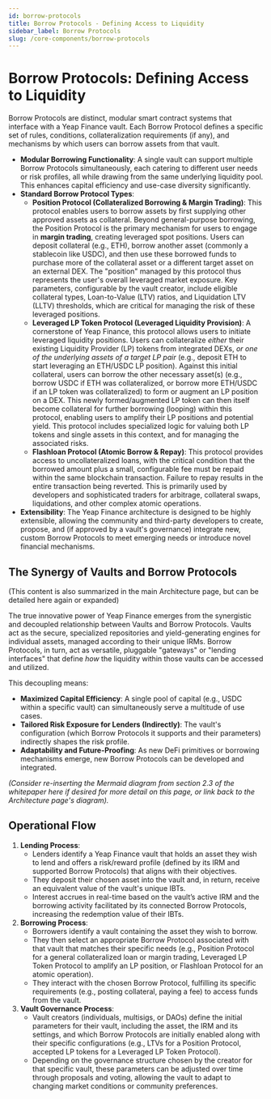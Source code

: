 ```yaml
---
id: borrow-protocols
title: Borrow Protocols - Defining Access to Liquidity
sidebar_label: Borrow Protocols
slug: /core-components/borrow-protocols
---
```


# Borrow Protocols: Defining Access to Liquidity

Borrow Protocols are distinct, modular smart contract systems that interface with a Yeap Finance vault. Each Borrow Protocol defines a specific set of rules, conditions, collateralization requirements (if any), and mechanisms by which users can borrow assets from that vault.

* **Modular Borrowing Functionality**: A single vault can support multiple Borrow Protocols simultaneously, each catering to different user needs or risk profiles, all while drawing from the same underlying liquidity pool. This enhances capital efficiency and use-case diversity significantly.
* **Standard Borrow Protocol Types**:
    * **Position Protocol (Collateralized Borrowing & Margin Trading)**: This protocol enables users to borrow assets by first supplying other approved assets as collateral. Beyond general-purpose borrowing, the Position Protocol is the primary mechanism for users to engage in **margin trading**, creating leveraged spot positions. Users can deposit collateral (e.g., ETH), borrow another asset (commonly a stablecoin like USDC), and then use these borrowed funds to purchase more of the collateral asset or a different target asset on an external DEX. The "position" managed by this protocol thus represents the user's overall leveraged market exposure. Key parameters, configurable by the vault creator, include eligible collateral types, Loan-to-Value (LTV) ratios, and Liquidation LTV (LLTV) thresholds, which are critical for managing the risk of these leveraged positions.
    * **Leveraged LP Token Protocol (Leveraged Liquidity Provision)**: A cornerstone of Yeap Finance, this protocol allows users to initiate leveraged liquidity positions. Users can collateralize *either* their existing Liquidity Provider (LP) tokens from integrated DEXs, *or one of the underlying assets of a target LP pair* (e.g., deposit ETH to start leveraging an ETH/USDC LP position). Against this initial collateral, users can borrow the other necessary asset(s) (e.g., borrow USDC if ETH was collateralized, or borrow more ETH/USDC if an LP token was collateralized) to form or augment an LP position on a DEX. This newly formed/augmented LP token can then itself become collateral for further borrowing (looping) within this protocol, enabling users to amplify their LP positions and potential yield. This protocol includes specialized logic for valuing both LP tokens and single assets in this context, and for managing the associated risks.
    * **Flashloan Protocol (Atomic Borrow & Repay)**: This protocol provides access to uncollateralized loans, with the critical condition that the borrowed amount plus a small, configurable fee must be repaid within the same blockchain transaction. Failure to repay results in the entire transaction being reverted. This is primarily used by developers and sophisticated traders for arbitrage, collateral swaps, liquidations, and other complex atomic operations.
* **Extensibility**: The Yeap Finance architecture is designed to be highly extensible, allowing the community and third-party developers to create, propose, and (if approved by a vault's governance) integrate new, custom Borrow Protocols to meet emerging needs or introduce novel financial mechanisms.

## The Synergy of Vaults and Borrow Protocols

(This content is also summarized in the main Architecture page, but can be detailed here again or expanded)

The true innovative power of Yeap Finance emerges from the synergistic and decoupled relationship between Vaults and Borrow Protocols. Vaults act as the secure, specialized repositories and yield-generating engines for individual assets, managed according to their unique IRMs. Borrow Protocols, in turn, act as versatile, pluggable "gateways" or "lending interfaces" that define *how* the liquidity within those vaults can be accessed and utilized.

This decoupling means:

* **Maximized Capital Efficiency**: A single pool of capital (e.g., USDC within a specific vault) can simultaneously serve a multitude of use cases.
* **Tailored Risk Exposure for Lenders (Indirectly)**: The vault's configuration (which Borrow Protocols it supports and their parameters) indirectly shapes the risk profile.
* **Adaptability and Future-Proofing**: As new DeFi primitives or borrowing mechanisms emerge, new Borrow Protocols can be developed and integrated.

*(Consider re-inserting the Mermaid diagram from section 2.3 of the whitepaper here if desired for more detail on this page, or link back to the Architecture page's diagram).*

## Operational Flow

1.  **Lending Process**:
    * Lenders identify a Yeap Finance vault that holds an asset they wish to lend and offers a risk/reward profile (defined by its IRM and supported Borrow Protocols) that aligns with their objectives.
    * They deposit their chosen asset into the vault and, in return, receive an equivalent value of the vault's unique IBTs.
    * Interest accrues in real-time based on the vault’s active IRM and the borrowing activity facilitated by its connected Borrow Protocols, increasing the redemption value of their IBTs.
2.  **Borrowing Process**:
    * Borrowers identify a vault containing the asset they wish to borrow.
    * They then select an appropriate Borrow Protocol associated with that vault that matches their specific needs (e.g., Position Protocol for a general collateralized loan or margin trading, Leveraged LP Token Protocol to amplify an LP position, or Flashloan Protocol for an atomic operation).
    * They interact with the chosen Borrow Protocol, fulfilling its specific requirements (e.g., posting collateral, paying a fee) to access funds from the vault.
3.  **Vault Governance Process**:
    * Vault creators (individuals, multisigs, or DAOs) define the initial parameters for their vault, including the asset, the IRM and its settings, and which Borrow Protocols are initially enabled along with their specific configurations (e.g., LTVs for a Position Protocol, accepted LP tokens for a Leveraged LP Token Protocol).
    * Depending on the governance structure chosen by the creator for that specific vault, these parameters can be adjusted over time through proposals and voting, allowing the vault to adapt to changing market conditions or community preferences.
